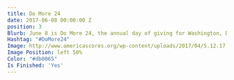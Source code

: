 ```yaml
---
title: Do More 24
date: 2017-06-08 00:00:00 Z
position: 3
Blurb: June 8 is Do More 24, the annual day of giving for Washington, DC, area nonprofits.
Hashtag: "#DoMore24"
Image: http://www.americascores.org/wp-content/uploads/2017/04/5.12.17.jpg
Image Position: left 50%
Color: "#db0065"
Is Finished: 'Yes'
---
```


